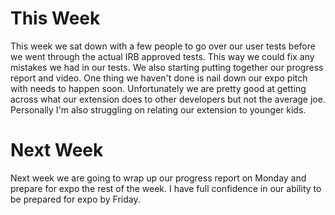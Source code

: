 # This Week
This week we sat down with a few people to go over our user tests before we went through the actual IRB approved tests. This way we could fix any mistakes we had in our tests. We also starting putting together our progress report and video. One thing we haven't done is nail down our expo pitch with needs to happen soon. Unfortunately we are pretty good at getting across what our extension does to other developers but not the average joe. Personally I'm also struggling on relating our extension to younger kids.

# Next Week
Next week we are going to wrap up our progress report on Monday and prepare for expo the rest of the week. I have full confidence in our ability to be prepared for expo by Friday.